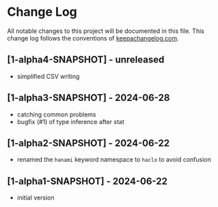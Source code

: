 # Change Log
All notable changes to this project will be documented in this file. This change log follows the conventions of [keepachangelog.com](http://keepachangelog.com/).

## [1-alpha4-SNAPSHOT] - unreleased
- simplified CSV writing

## [1-alpha3-SNAPSHOT] - 2024-06-28
- catching common problems
- bugfix (#1) of type inference after stat

## [1-alpha2-SNAPSHOT] - 2024-06-22
- renamed the `hanami` keyword namespace to `haclo` to avoid confusion

## [1-alpha1-SNAPSHOT] - 2024-06-22
- initial version

